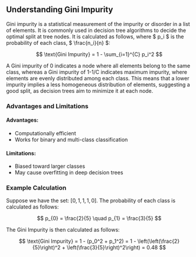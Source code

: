 
## Understanding Gini Impurity

Gini impurity is a statistical measurement of the impurity or disorder in a list of elements. It is commonly used in decision tree algorithms to decide the optimal split at tree nodes. It is calculated as follows, where $ p_i $ is the probability of each class, $ \frac{n_i}{n} $:

$$
\text{Gini Impurity} = 1 - \sum_{i=1}^{C} p_i^2
$$

A Gini impurity of 0 indicates a node where all elements belong to the same class, whereas a Gini impurity of 1-1/C indicates maximum impurity, where elements are evenly distributed among each class. This means that a lower impurity implies a less homogeneous distribution of elements, suggesting a good split, as decision trees aim to minimize it at each node.

### Advantages and Limitations

#### Advantages:
- Computationally efficient
- Works for binary and multi-class classification

#### Limitations:
- Biased toward larger classes
- May cause overfitting in deep decision trees

### Example Calculation

Suppose we have the set: $[0, 1, 1, 1, 0]$. The probability of each class is calculated as follows:

$$
p_{0} = \frac{2}{5} \quad p_{1} = \frac{3}{5}
$$

The Gini Impurity is then calculated as follows:

$$
\text{Gini Impurity} = 1 - (p_0^2 + p_1^2) = 1 - \left(\left(\frac{2}{5}\right)^2 + \left(\frac{3}{5}\right)^2\right) = 0.48
$$
